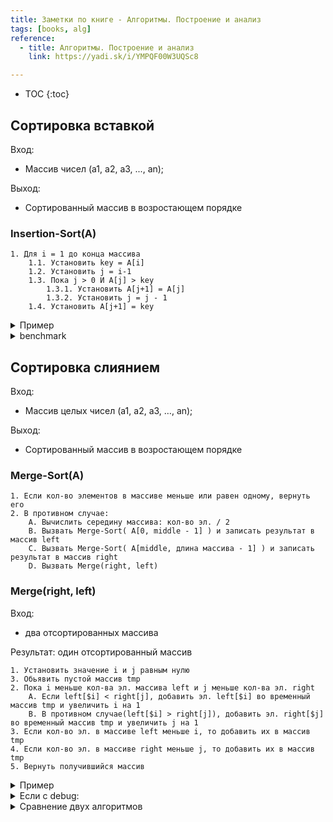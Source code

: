 ```yaml
---
title: Заметки по книге - Алгоритмы. Построение и анализ
tags: [books, alg]
reference:
  - title: Алгоритмы. Построение и анализ
    link: https://yadi.sk/i/YMPQF00W3UQSc8

---
```


* TOC 
{:toc}

## Сортировка вставкой

Вход:
* Массив чисел (a1, a2, a3, ..., an);

Выход:
* Сортированный массив в возростающем порядке

### Insertion-Sort(A)
```
1. Для i = 1 до конца массива
    1.1. Установить key = A[i]
    1.2. Установить j = i-1
    1.3. Пока j > 0 И A[j] > key
        1.3.1. Установить A[j+1] = A[j]
        1.3.2. Установить j = j - 1
    1.4. Установить A[j+1] = key
```

<details>
    <summary>
        Пример
    </summary>
    <pre><code class="perl">
my @origin_array = (12, 9, 7, 7, 10, 5, 7);
my @sort_array = MySort::insertion_sort(@origin_array);

warn "\n\n";
warn "result = @sort_array";

sub insertion_sort {
    my @array = @_;

    for ( my $i = 1; $i < @array; $i++ ) {
        my $tmp = $array[$i];
        my $j = $i - 1;
        while ( $j >= 0 && $array[$j] > $tmp ){
            $array[$j + 1] = $array[$j];
            $j--;
        }
        $array[$j + 1] = $tmp;
    }

    return @array;
}

$ perl script.pl 
result = 5 7 7 7 9 10 12 at script.pl line 17.
    </code></pre>
</details>

<details>
    <summary>
        benchmark
    </summary>
    <pre><code class="perl">
my ( $check, $size) = ( 1, 9999 );
my @origin_array = (0..$size);
my $length = scalar(@origin_array);

timethese(0, {
    'insertion' =>  sub {
        my @shuffle_array = shuffle @origin_array;
        my @sort_array = MySort::insertion_sort(@shuffle_array);
        check_sort(\@sort_array, \@origin_array) if $check;
    },
});

sub check_sort {
    my ( $origin_array, $sort_array ) = @_;

    foreach my $i ( 0..$length - 1 ){
        die "Array is different! origin_array = $origin_array->[$i]; sort_array = $sort_array->[$i]; "
          if ( $origin_array->[$i] != $sort_array->[$i] );
    }
}

$ perl benchmark.pl 
Benchmark: running insertion for at least 3 CPU seconds...
 insertion:  6 wallclock secs ( 5.89 usr +  0.00 sys =  5.89 CPU) @  0.34/s (n=2)
            (warning: too few iterations for a reliable count)
    </code></pre>
</details>

## Сортировка слиянием

Вход:
* Массив целых чисел (a1, a2, a3, …, an);

Выход:
* Сортированный массив в возростающем порядке


### Merge-Sort(A)
```
1. Если кол-во элементов в массиве меньше или равен одному, вернуть его
2. В противном случае:
    A. Вычислить середину массива: кол-во эл. / 2
    B. Вызвать Merge-Sort( A[0, middle - 1] ) и записать результат в массив left
    С. Вызвать Merge-Sort( A[middle, длина массива - 1] ) и записать результат в массив right
    D. Вызвать Merge(right, left)
```

### Merge(right, left)
Вход:
* два отсортированных массива

Результат: один отсортированный массив
```
1. Установить значение i и j равным нулю
3. Обьявить пустой массив tmp
2. Пока i меньше кол-ва эл. массива left и j меньше кол-ва эл. right
    A. Если left[$i] < right[j], добавить эл. left[$i] во временный массив tmp и увеличить i на 1
    B. В противном случае(left[$i] > right[j]), добавить эл. right[$j] во временный массив tmp и увеличить j на 1
3. Если кол-во эл. в массиве left меньше i, то добавить их в массив tmp
4. Если кол-во эл. в массиве right меньше j, то добавить их в массив tmp
5. Вернуть получившийся массив
```


<details>
    <summary>
        Пример
    </summary>
    <pre><code class="perl">my @origin_array = (12, 9, 7, 7, 10, 5, 7);
my @sort_array = MySort::merge_sort(@origin_array);

warn "result = @sort_array";

sub merge_sort {
    my @array = @_;
    my $lenght = @array;
    return @array if ( $lenght <= 1 );
    my $mid = int ( $lenght / 2 );
    my @left = merge_sort( @array[0..$mid - 1] );
    my @right = merge_sort( @array[$mid..$lenght - 1] );
    merge(\@left, \@right);
}

sub merge {
    my ($left, $right) = @_;
    my @a1 = @{ $left  || [] };
    my @a2 = @{ $right || [] };
    my @tmp;
    my ($i, $j) = (0, 0);
    while ( $i < @a1 && $j < @a2 ){
        push @tmp, ( $a1[$i] < $a2[$j] ? $a1[$i++] : $a2[$j++] );
    }

    push @tmp, @a1[$i..$#a1] if ( $i < @a1 );
    push @tmp, @a2[$j..$#a2] if ( $j < @a2 );
    @tmp;
}

$ perl script.pl 
result = 5 7 7 7 9 10 12 at script.pl line 20.
    </code></pre>
</details>

<details>
    <summary>
        Если с debug:
    </summary>
    <pre><code class="perl">$ perl script.pl 
origin array = 12 9 7 7 10 5 7
origin array = 12 9 7
origin array = 12
left = 12
origin array = 9 7
origin array = 9
left = 9
origin array = 7
right = 7
i = 0; j = 0
7 9
right = 7 9
i = 0; j = 0
i = 0; j = 1
7 9 12
left = 7 9 12
origin array = 7 10 5 7
origin array = 7 10
origin array = 7
left = 7
origin array = 10
right = 10
i = 0; j = 0
7 10
left = 7 10
origin array = 5 7
origin array = 5
left = 5
origin array = 7
right = 7
i = 0; j = 0
5 7
right = 5 7
i = 0; j = 0
i = 0; j = 1
5 7 7 10
right = 5 7 7 10
i = 0; j = 0
i = 0; j = 1
i = 0; j = 2
i = 0; j = 3
i = 1; j = 3
i = 2; j = 3
5 7 7 7 9 10 12


result = 5 7 7 7 9 10 12 at script.pl line 20.
    </code></pre>
</details>


<details>
    <summary>
        Сравнение двух алгоритмов
    </summary>
<p>При достаточно малом кол-ве элементов(здесь перемешанный массив из 100 эл.), оба алгоритма примерно равны. Метод разделения даже немного проигрывает</p>
    <pre><code class="perl">
$ perl benchmark.pl 
Benchmark: running insertion, merge_sort for at least 3 CPU seconds...
 insertion:  3 wallclock secs ( 3.05 usr +  0.00 sys =  3.05 CPU) @ 2899.67/s (n=8844)
merge_sort:  3 wallclock secs ( 3.23 usr +  0.00 sys =  3.23 CPU) @ 2535.60/s (n=8190)
    </code></pre>
<p>Но когда элементов становиться больше(в данном случае 10к), разница ощущается</p>
    <pre><code class="perl">
$ perl benchmark.pl 
Benchmark: running insertion, merge_sort for at least 3 CPU seconds...
 insertion:  3 wallclock secs ( 3.49 usr +  0.00 sys =  3.49 CPU) @  0.29/s (n=1)
            (warning: too few iterations for a reliable count)
merge_sort:  2 wallclock secs ( 3.12 usr +  0.00 sys =  3.12 CPU) @ 12.50/s (n=39)
    </code></pre>
</details>